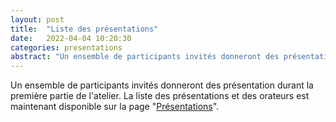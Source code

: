 ```yaml
---
layout: post
title:  "Liste des présentations"
date:   2022-04-04 10:20:30
categories: presentations 
abstract: "Un ensemble de participants invités donneront des présentation durant la première partie de l'atelier"
---
```

Un ensemble de participants invités donneront des présentation durant la première partie de l'atelier. 
La liste des présentations et des orateurs est maintenant disponible sur la page "[Présentations](https://padlad.github.io/RJC-EIAH2022/presentations/)".
